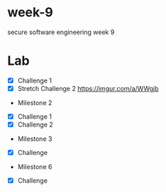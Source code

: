 # week-9
secure software engineering week 9

# Lab 
- [x] Challenge 1
- [x] Stretch Challenge 2
   https://imgur.com/a/WWgjb
- Milestone 2
- [x] Challenge 1
- [x] Challenge 2
- Milestone 3
- [x] Challenge
- Milestone 6
- [x] Challenge
